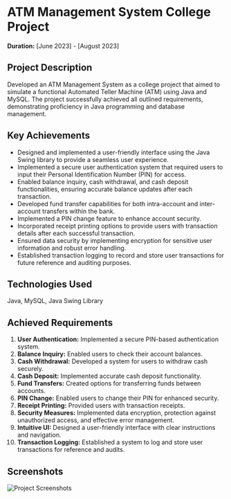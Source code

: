 # ATM Management System College Project
**Duration:** [June 2023] - [August 2023]

## Project Description
Developed an ATM Management System as a college project that aimed to simulate a functional Automated Teller Machine (ATM) using Java and MySQL. The project successfully achieved all outlined requirements, demonstrating proficiency in Java programming and database management.

## Key Achievements
- Designed and implemented a user-friendly interface using the Java Swing library to provide a seamless user experience.
- Implemented a secure user authentication system that required users to input their Personal Identification Number (PIN) for access.
- Enabled balance inquiry, cash withdrawal, and cash deposit functionalities, ensuring accurate balance updates after each transaction.
- Developed fund transfer capabilities for both intra-account and inter-account transfers within the bank.
- Implemented a PIN change feature to enhance account security.
- Incorporated receipt printing options to provide users with transaction details after each successful transaction.
- Ensured data security by implementing encryption for sensitive user information and robust error handling.
- Established transaction logging to record and store user transactions for future reference and auditing purposes.

## Technologies Used
Java, MySQL, Java Swing Library

## Achieved Requirements
1. **User Authentication:** Implemented a secure PIN-based authentication system.
2. **Balance Inquiry:** Enabled users to check their account balances.
3. **Cash Withdrawal:** Developed a system for users to withdraw cash securely.
4. **Cash Deposit:** Implemented accurate cash deposit functionality.
5. **Fund Transfers:** Created options for transferring funds between accounts.
6. **PIN Change:** Enabled users to change their PIN for enhanced security.
7. **Receipt Printing:** Provided users with transaction receipts.
8. **Security Measures:** Implemented data encryption, protection against unauthorized access, and effective error management.
9. **Intuitive UI:** Designed a user-friendly interface with clear instructions and navigation.
10. **Transaction Logging:** Established a system to log and store user transactions for reference and audits.

## Screenshots
![Project Screenshots](insert_screenshot_links_here)

